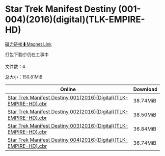# Star Trek Manifest Destiny (001-004)(2016)(digital)(TLK-EMPIRE-HD)

[磁力链接⬇Magnet Link](magnet:?xt=urn:btih:26230baa548148a7656d79ed663df01445cfde4f&dn=Star%20Trek%20Manifest%20Destiny%20%28001-004%29%282016%29%28digital%29%28TLK-EMPIRE-HD%29)

打包下载📦仍在工事中

文件数：4

总大小：150.81MiB

Online | Download
--- | ---
[Star Trek Manifest Destiny 001(2016)(Digital)(TLK-EMPIRE-HD).cbr](https://github.com/alicewish/markdown/blob/master/comic/Star-Trek-Manifest-Destiny-001-2016-Digital-TLK-EMPIRE-HD-cbr.md) | 38.74MiB
[Star Trek Manifest Destiny 002(2016)(Digital)(TLK-EMPIRE-HD).cbr](https://github.com/alicewish/markdown/blob/master/comic/Star-Trek-Manifest-Destiny-002-2016-Digital-TLK-EMPIRE-HD-cbr.md) | 38.50MiB
[Star Trek Manifest Destiny 003(2016)(Digital)(TLK-EMPIRE-HD).cbr](https://github.com/alicewish/markdown/blob/master/comic/Star-Trek-Manifest-Destiny-003-2016-Digital-TLK-EMPIRE-HD-cbr.md) | 36.84MiB
[Star Trek Manifest Destiny 004(2016)(Digital)(TLK-EMPIRE-HD).cbr](https://github.com/alicewish/markdown/blob/master/comic/Star-Trek-Manifest-Destiny-004-2016-Digital-TLK-EMPIRE-HD-cbr.md) | 36.74MiB